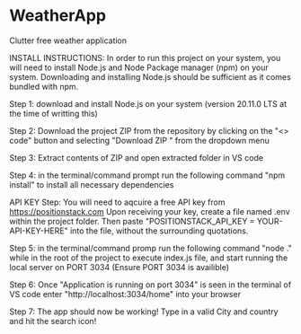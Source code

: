 # WeatherApp
Clutter free weather application



INSTALL INSTRUCTIONS:
In order to run this project on your system, you will need to install 
Node.js and Node Package manager (npm) on your system. Downloading and installing Node.js should be sufficient as it comes bundled with npm.

Step 1: download and install Node.js on your system (version 20.11.0 LTS at the time of writting this)

Step 2: Download the project ZIP from the repository by clicking on the "<> code" button and selecting "Download ZIP " from the dropdown menu

Step 3: Extract contents of ZIP and open extracted folder in VS code

Step 4: in the terminal/command prompt run the following command "npm install" to install all necessary dependencies


API KEY Step: You will need to aqcuire a free API key from https://positionstack.com 
Upon receiving your key, create a file named .env within the project folder. 
Then paste "POSITIONSTACK_API_KEY = YOUR-API-KEY-HERE" into the file, without the surrounding quotations.


Step 5: in the terminal/command promp run the following command "node ." while in the root of the project to execute index.js file, and start running the local server on PORT 3034 (Ensure PORT 3034 is availible)

Step 6: Once "Application is running on port 3034" is seen in the terminal of VS code enter "http://localhost:3034/home" into your browser

Step 7: The app should now be working! Type in a valid City and country and hit the search icon!
